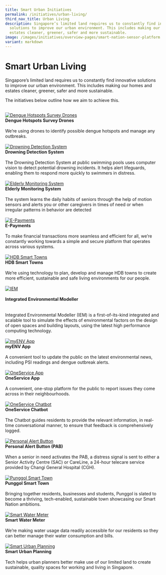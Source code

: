 ```yaml
---
title: Smart Urban Initiatives
permalink: /initiatives/urban-living/
third_nav_title: Urban Living
description: Singapore’s limited land requires us to constantly find innovative
  solutions to improve our urban environment. This includes making our homes and
  estates cleaner, greener, safer and more sustainable.
image: /images/initiatives/overview-pages/smart-nation-sensor-platform.png
variant: markdown
---
```

# Smart Urban Living

Singapore’s limited land requires us to constantly find innovative solutions to improve our urban environment. This includes making our homes and estates cleaner, greener, safer and more sustainable.

The initiatives below outline how we aim to achieve this.

<br>
<div class="row">
	
<div class="col"> 
<a href="/initiatives/dengue-hotspots-survey-drones"><img src="/images/initiatives/drone-with-camera-for-dengue-survey.jpg" alt="Dengue Hotspots Survey Drones"></a><br>
	<div class="header"><b>Dengue Hotspots Survey Drones</b></div><br>
	<div class="para">We’re using drones to identify possible dengue hotspots and manage any outbreaks.
</div>
<br>
</div>	
	
<div class="col"> 
<a href="/initiatives/drowning-detection-system"><img src="/images/initiatives/drowning_detection.jpg" alt="Drowning Detection System"></a><br>
	<div class="header"><b>Drowning Detection System</b></div><br>
	<div class="para">The Drowning Detection System at public swimming pools uses computer vision to detect potential drowning incidents. It helps alert lifeguards, enabling them to respond more quickly to swimmers in distress.
</div>
<br>
</div>		
	
<div class="col"> 
<a href="/initiatives/ems"><img src="/images/initiatives/hdbsmartimage_thumbnail.jpeg" alt="Elderly Monitoring System"></a><br>
	<div class="header"><b>Elderly Monitoring System</b></div><br>
	<div class="para"> The system  learns the daily habits of seniors through the help of motion sensors and alerts you or other caregivers in times of need or when irregular patterns in behavior are detected
</div>
<br>
</div>	
	

	
</div>
	
<div class="row">	
	
<div class="col"> 
<a href="/initiatives/e-payments"><img src="/images/initiatives/e-payments-snp.jpeg" alt="E-Payments"></a><br>
	<div class="header"><b>E-Payments</b></div><br>
	<div class="para"> To make financial transactions more seamless and efficient for all, we’re constantly working towards a simple and secure platform that operates across various systems.
</div>
<br>
</div>	

<div class="col"> 
<a href="/initiatives/hdb-smart-towns"><img src="/images/initiatives/overview-pages/smart-towns.png" alt="HDB Smart Towns"></a><br>
    <div class="header"><b>HDB Smart Towns</b></div><br>
    <div class="para">We’re using technology to plan, develop and manage HDB towns to create more efficient, sustainable and safe living environments for our people.
</div>
<br>
</div>	
	
<div class="col"> 
<a href="/initiatives/integrated-environmental-modeller"><img src="/images/initiatives/iem thumbnail.png" alt="IEM"></a>
		<div class="header"> <br><b>Integrated Environmental Modeller<br></b></div><br><br>
		<div class="para">Integrated Environmental Modeller (IEM) is a first-of-its-kind integrated and scalable tool to simulate the effects of environmental factors on the design of open spaces and building layouts, using the latest high performance computing technology.
</div><br>
</div>	
	

	
</div>

<div class="row">
	
<div class="col"> 
<a href="/initiatives/myenv-app"><img src="/images/initiatives/overview-pages/myenv.jpeg" alt="myENV App"></a><br>
	<div class="header"><b>myENV App</b></div><br>
	<div class="para">A convenient tool to update the public on the latest environmental news, including PSI readings and dengue outbreak alerts.
</div>
<br></div>		
	
<div class="col"> 
<a href="/initiatives/oneservice-app"><img src="/images/initiatives/overview-pages/oneservice_app.jpeg" alt="OneService App"></a><br>
    <div class="header"><b>OneService App</b></div><br>
    <div class="para">A convenient, one-stop platform for the public to report issues they come across in their neighbourhoods.
</div>
<br>
</div>	
	
<div class="col"> 
<a href="/initiatives/oneservice-chatbot"><img src="/images/initiatives/overview-pages/oneservice_chatbot.jpg" alt="OneService Chatbot"></a><br>
    <div class="header"><b>OneService Chatbot</b></div><br>
    <div class="para">The Chatbot guides residents to provide the relevant information, in real-time conversational manner, to ensure that feedback is comprehensively logged. 
</div>
<br>
</div>
	
</div>

<div class="row">
	
<div class="col"> 
<a href="/initiatives/personal-alert-button"><img src="/images/initiatives/pab.jpg" alt="Personal Alert Button"></a><br>
	<div class="header"><b>Personal Alert Button (PAB)</b></div><br>
	<div class="para">When a senior in need activates the PAB, a distress signal is sent to either a Senior Activity Centre (SAC) or CareLine, a 24-hour telecare service provided by Changi General Hospital (CGH).
</div>
<br>
</div>		
	
<div class="col"> 
<a href="/initiatives/punggolst"><img src="/images/initiatives/pdd.jpeg" alt="Punggol Smart Town"></a><br>
	<div class="header"><b>Punggol Smart Town</b></div><br>
	<div class="para">Bringing together residents, businesses and students, Punggol is slated to become a thriving, tech-enabled, sustainable town showcasing our Smart Nation ambitions.
</div>
<br>
</div>	

<div class="col"> 
<a href="/initiatives/smartwatermeter/"><img src="/images/initiatives/overview-pages/amr-trial.png" alt="Smart Water Meter"></a><br>
		<div class="header"><b>Smart Water Meter</b></div><br>
		<div class="para">We’re making water usage data readily accessible for our residents so they can better manage their water consumption and bills.
</div>
<br></div>

</div>

<div class="row">

<div class="col"> 
<a href="/initiatives/urban-planning"><img src="/images/initiatives/overview-pages/planning-people-businesses.png" alt="Smart Urban Planning"></a><br>
     <div class="header"><b>Smart Urban Planning</b></div><br>
    <div class="para">Tech helps urban planners better make use of our limited land to create sustainable, quality spaces for working and living in Singapore.
</div>
<br></div>
	
<div class="col"></div> 	

<div class="col"></div> 	
	
</div>
